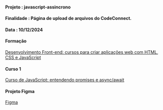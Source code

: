 #### Projeto    : javascript-assincrono

#### Finalidade : Página de upload de arquivos do CodeConnect.

#### Data       : 10/12/2024

#### Formação
[Desenvolvimento Front-end: cursos para criar aplicações web com HTML, CSS e JavaScript](https://cursos.alura.com.br/formacao-javascript-front-end)

#### Curso 1
[Curso de JavaScript: entendendo promises e async/await](https://cursos.alura.com.br/course/javascript-entendendo-promises-async-await) 

#### Projeto Figma
[Figma](https://www.figma.com/community/file/1410409546403062951)